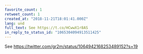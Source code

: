 ```yaml
---
favorite_count: 1
retweet_count: 1
created_at: "2018-11-21T18:01:41.000Z"
lang: und
full_text: See https://t.co/HCwwX1r8AS
in_reply_to_status_id: "1065304094913511425"
---
```


See <https://twitter.com/gr2m/status/1064942168253489152?s=19>
